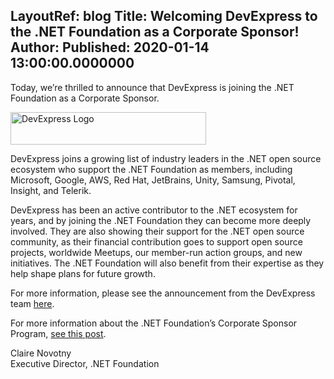 LayoutRef: blog
Title: Welcoming DevExpress to the .NET Foundation as a Corporate Sponsor!
Author: 
Published: 2020-01-14 13:00:00.0000000
---
<p>Today, we’re thrilled to announce that DevExpress is joining the .NET Foundation as a Corporate Sponsor.</p>

<p><img alt="DevExpress Logo" src="assets/posts/devexpress-logo-2020.png" style="width: 313px; height: 52px;" /></p>

<p>DevExpress&nbsp;joins a growing list of industry leaders in the .NET open source ecosystem who support the .NET Foundation as members, including Microsoft, Google, AWS, Red Hat, JetBrains, Unity, Samsung, Pivotal, Insight, and Telerik.</p>

<p>DevExpress&nbsp;has been an active contributor to the .NET ecosystem for years, and by joining the .NET Foundation they can become more deeply involved. They are also showing their support for the .NET open source community, as their financial contribution goes to support open source projects, worldwide Meetups, our member-run action groups, and new initiatives. The .NET Foundation will also benefit from their expertise as they help shape plans for future growth.</p>

<p>For more information, please see the announcement from the DevExpress team&nbsp;<a href="https://community.devexpress.com/blogs/ctodx/archive/2020/01/14/devexpress-is-a-corporate-sponsor-of-the-net-foundation.aspx">here</a>.</p>

<p>For more information about the .NET Foundation’s Corporate Sponsor Program,&nbsp;<a href="https://www.dotnetfoundation.org/blog/2019/01/16/why-you-should-join-part-2---corporate-sponsor">see this post</a>.</p>

<p>Claire Novotny<br />
Executive Director, .NET Foundation</p>
